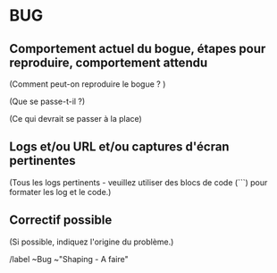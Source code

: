 # BUG

## Comportement actuel du bogue, étapes pour reproduire, comportement attendu

(Comment peut-on reproduire le bogue ? )

(Que se passe-t-il ?)

(Ce qui devrait se passer à la place)

## Logs et/ou URL et/ou captures d'écran pertinentes

(Tous les logs pertinents - veuillez utiliser des blocs de code (```) pour formater les log et le code.)

## Correctif possible

(Si possible, indiquez l'origine du problème.)


/label ~Bug ~"Shaping - A faire"
